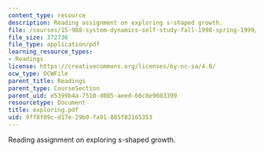```yaml
---
content_type: resource
description: Reading assignment on exploring s-shaped growth.
file: /courses/15-988-system-dynamics-self-study-fall-1998-spring-1999/9ff8f09cd17e29b0fa91885f82165353_exploring.pdf
file_size: 372736
file_type: application/pdf
learning_resource_types:
- Readings
license: https://creativecommons.org/licenses/by-nc-sa/4.0/
ocw_type: OCWFile
parent_title: Readings
parent_type: CourseSection
parent_uid: e5399b4a-7510-d085-aeed-66c8e9603399
resourcetype: Document
title: exploring.pdf
uid: 9ff8f09c-d17e-29b0-fa91-885f82165353
---
```

Reading assignment on exploring s-shaped growth.
